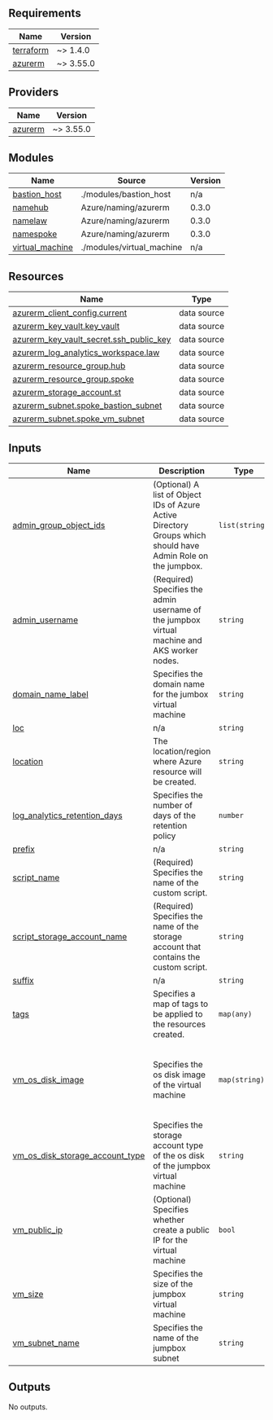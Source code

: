 <!-- BEGIN_TF_DOCS -->
## Requirements

| Name | Version |
|------|---------|
| <a name="requirement_terraform"></a> [terraform](#requirement\_terraform) | ~> 1.4.0 |
| <a name="requirement_azurerm"></a> [azurerm](#requirement\_azurerm) | ~> 3.55.0 |

## Providers

| Name | Version |
|------|---------|
| <a name="provider_azurerm"></a> [azurerm](#provider\_azurerm) | ~> 3.55.0 |

## Modules

| Name | Source | Version |
|------|--------|---------|
| <a name="module_bastion_host"></a> [bastion\_host](#module\_bastion\_host) | ./modules/bastion_host | n/a |
| <a name="module_namehub"></a> [namehub](#module\_namehub) | Azure/naming/azurerm | 0.3.0 |
| <a name="module_namelaw"></a> [namelaw](#module\_namelaw) | Azure/naming/azurerm | 0.3.0 |
| <a name="module_namespoke"></a> [namespoke](#module\_namespoke) | Azure/naming/azurerm | 0.3.0 |
| <a name="module_virtual_machine"></a> [virtual\_machine](#module\_virtual\_machine) | ./modules/virtual_machine | n/a |

## Resources

| Name | Type |
|------|------|
| [azurerm_client_config.current](https://registry.terraform.io/providers/hashicorp/azurerm/latest/docs/data-sources/client_config) | data source |
| [azurerm_key_vault.key_vault](https://registry.terraform.io/providers/hashicorp/azurerm/latest/docs/data-sources/key_vault) | data source |
| [azurerm_key_vault_secret.ssh_public_key](https://registry.terraform.io/providers/hashicorp/azurerm/latest/docs/data-sources/key_vault_secret) | data source |
| [azurerm_log_analytics_workspace.law](https://registry.terraform.io/providers/hashicorp/azurerm/latest/docs/data-sources/log_analytics_workspace) | data source |
| [azurerm_resource_group.hub](https://registry.terraform.io/providers/hashicorp/azurerm/latest/docs/data-sources/resource_group) | data source |
| [azurerm_resource_group.spoke](https://registry.terraform.io/providers/hashicorp/azurerm/latest/docs/data-sources/resource_group) | data source |
| [azurerm_storage_account.st](https://registry.terraform.io/providers/hashicorp/azurerm/latest/docs/data-sources/storage_account) | data source |
| [azurerm_subnet.spoke_bastion_subnet](https://registry.terraform.io/providers/hashicorp/azurerm/latest/docs/data-sources/subnet) | data source |
| [azurerm_subnet.spoke_vm_subnet](https://registry.terraform.io/providers/hashicorp/azurerm/latest/docs/data-sources/subnet) | data source |

## Inputs

| Name | Description | Type | Default | Required |
|------|-------------|------|---------|:--------:|
| <a name="input_admin_group_object_ids"></a> [admin\_group\_object\_ids](#input\_admin\_group\_object\_ids) | (Optional) A list of Object IDs of Azure Active Directory Groups which should have Admin Role on the jumpbox. | `list(string)` | n/a | yes |
| <a name="input_admin_username"></a> [admin\_username](#input\_admin\_username) | (Required) Specifies the admin username of the jumpbox virtual machine and AKS worker nodes. | `string` | `"azadmin"` | no |
| <a name="input_domain_name_label"></a> [domain\_name\_label](#input\_domain\_name\_label) | Specifies the domain name for the jumbox virtual machine | `string` | `"jumpbox"` | no |
| <a name="input_loc"></a> [loc](#input\_loc) | n/a | `string` | `"eus"` | no |
| <a name="input_location"></a> [location](#input\_location) | The location/region where Azure resource will be created. | `string` | `"EastUS"` | no |
| <a name="input_log_analytics_retention_days"></a> [log\_analytics\_retention\_days](#input\_log\_analytics\_retention\_days) | Specifies the number of days of the retention policy | `number` | `30` | no |
| <a name="input_prefix"></a> [prefix](#input\_prefix) | n/a | `string` | n/a | yes |
| <a name="input_script_name"></a> [script\_name](#input\_script\_name) | (Required) Specifies the name of the custom script. | `string` | `"configure-jumpbox-vm.sh"` | no |
| <a name="input_script_storage_account_name"></a> [script\_storage\_account\_name](#input\_script\_storage\_account\_name) | (Required) Specifies the name of the storage account that contains the custom script. | `string` | `"https://raw.githubusercontent.com/risticmarko/scripts/main"` | no |
| <a name="input_suffix"></a> [suffix](#input\_suffix) | n/a | `string` | n/a | yes |
| <a name="input_tags"></a> [tags](#input\_tags) | Specifies a map of tags to be applied to the resources created. | `map(any)` | n/a | yes |
| <a name="input_vm_os_disk_image"></a> [vm\_os\_disk\_image](#input\_vm\_os\_disk\_image) | Specifies the os disk image of the virtual machine | `map(string)` | <pre>{<br>  "offer": "0001-com-ubuntu-server-focal",<br>  "publisher": "Canonical",<br>  "sku": "20_04-lts-gen2",<br>  "version": "latest"<br>}</pre> | no |
| <a name="input_vm_os_disk_storage_account_type"></a> [vm\_os\_disk\_storage\_account\_type](#input\_vm\_os\_disk\_storage\_account\_type) | Specifies the storage account type of the os disk of the jumpbox virtual machine | `string` | `"Premium_LRS"` | no |
| <a name="input_vm_public_ip"></a> [vm\_public\_ip](#input\_vm\_public\_ip) | (Optional) Specifies whether create a public IP for the virtual machine | `bool` | `false` | no |
| <a name="input_vm_size"></a> [vm\_size](#input\_vm\_size) | Specifies the size of the jumpbox virtual machine | `string` | `"Standard_DS1_v2"` | no |
| <a name="input_vm_subnet_name"></a> [vm\_subnet\_name](#input\_vm\_subnet\_name) | Specifies the name of the jumpbox subnet | `string` | `"VmSubnet"` | no |

## Outputs

No outputs.
<!-- END_TF_DOCS -->